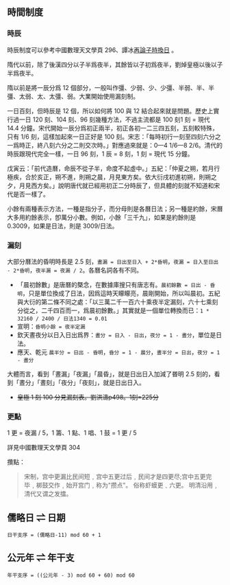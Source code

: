 ## 時間制度

### 時辰

時辰制度可以參考<v>中國數理天文學</v>頁 296、譚冰[<v>再論子時換日</v>](https://tambingblog.wordpress.com/2012/12/01/%e5%86%8d%e8%ab%96%e5%ad%90%e6%99%82%e6%8f%9b%e6%97%a5/) 。

隋代以前，除了<v>後漢四分</v>以子半爲夜半，其餘皆以子初爲夜半，劉焯<v>皇極</v>以後以子半爲夜半。

隋以前是將一辰分爲 12 個部分，一般叫作彊、少弱、少、少彊、半弱、半、半彊、太弱、太、太彊、弱。<v>大業</v>開始使用漏刻制。

一日百刻，但時辰是 12 個，所以如何將 100 與 12 結合起來就是問題。歷史上實行過一日 120 刻、104 刻、96 刻幾種方法，不過主流都是 100 刻<n>1 刻 = 現代 14.4 分鐘</n>。宋代開始一辰分爲初正兩半，初正各初一二三四五刻，五刻較特殊，只有 1/6 刻，這樣加起來一日正好是 100 刻。<v>宋志</v>：「每時初行一刻至四刻六分之一爲時正，終八刻六分之二則交次時。」對應過來就是：0—4 1/6—8 2/6。清代的時辰跟現代完全一樣，一日 96 刻，1 辰 = 8 刻，1 刻 = 現代 15 分鐘。

<v>戊寅</v>云：「前代造曆，命辰不從子半，命度不起虛中。」<v>五紀</v>：「仲夏之朔，若月行極疾，合於亥正，朔不進，則朔之晨，月見東方矣。依<v>大衍</v>戌初進<n>初</n>朔，則朔之夕，月見西方矣。」說明唐代就已經用初正二分時辰了，但具體的刻就不知道和宋代是否一樣了。

小餘有兩種表示方法，一種是指分子，而分母則是各曆日法；另一種是約餘，宋曆大多用約餘表示，卽萬分小數。例如，小餘「三千九」，如果是約餘則是 0.3009，如果是日法，則是 3009/日法。

### 漏刻

大部分曆法的昏明時長是 2.5 刻，`晝漏 = 日出至日入 + 2*昏明`，`夜漏 = 日入至日出 - 2*昏明`，`夜半漏 = 夜漏 / 2`。各曆名詞各有不同。

- 「晨初餘數」是唐曆的槩念，在數據庫搜只有<v>唐志</v>有。`晨初餘數 = 日出 - 昏明`，只是單位換成了日法，因爲這時天矇矇亮，晨剛開始，所以叫晨初。<v>五紀</v>與<v>大衍</v>的第二條不同之處：「以三萬二千一百六十乘夜半定漏刻，六十七乘刻分從之，二千四百而一，爲晨初餘數。」其實就是一個單位轉換而已：`1 * 32160 / 2400 / 日法1340 = 0.01`
- <v>宣明</v>：`昏明小餘 = 夜半定漏`
- <v>欽天</v>晝夜分以日入日出爲界：`晝分 = 日入 - 日出`，`夜分 = 1 - 晝分`，單位是日法。
- 應天、乾元 `晨半分 = 日出 - 昏明`，`昏分 = 1 - 晨分`，`晝半分 = 日出`，`夜分 = 1 - 晝分`

大體而言，看到「晝漏」「夜漏」「晨昏」，就是日出日入加減了昬明 2.5 刻的，看到「晝分」「晝刻」「夜分」「夜刻」，就是日出日入。

- ~~皇極 1 刻 100 分<n>見漏刻表</n>。劉洪濤p498。1刻=225分~~

### 更點

1 更 = 夜漏 / 5，1 籌、1 點、1 唱、1 鼓 = 1 更 / 5

詳見<v>中國數理天文學</v>頁 304

攢點：

> 宋制，宫中更漏比民间短﹐宫中五更过后﹐民间才是四更尽;宫中五更完毕﹐梆鼓交作﹐始开宫门﹐称为"攒点"。 俗称虾蟆更﹑六更。 明清沿用﹐清代又谓之发擂。 

## 儒略日 ⇌ 日期

`日干支序 = (儒略日-11) mod 60 + 1`

## 公元年 ⇌ 年干支

`年干支序 = ((公元年 - 3) mod 60 + 60) mod 60`
